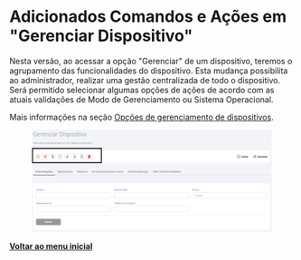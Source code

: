 # Adicionados Comandos e Ações em "Gerenciar Dispositivo"

Nesta versão, ao acessar a opção "Gerenciar" de um dispositivo, teremos o agrupamento das  funcionalidades do dispositivo. Esta mudança possibilita ao administrador, realizar uma gestão centralizada de todo o dispositivo. Será permitido selecionar algumas opções de ações de acordo com as atuais validações de Modo de Gerenciamento ou Sistema Operacional.

Mais informações na seção [Opções de gerenciamento de dispositivos](../../portal/dispositivos/lista-de-dispositivos/opcoes-de-gerenciamento-de-dispositivos.md).

<figure><img src="../../../.gitbook/assets/image (429).png" alt=""><figcaption></figcaption></figure>

[**Voltar ao menu inicial**](./)
